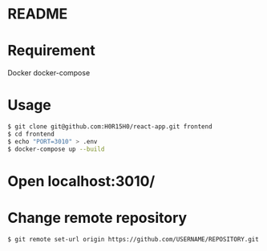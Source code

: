# README

# Requirement
Docker
docker-compose

# Usage
``` bash
$ git clone git@github.com:H0R15H0/react-app.git frontend
$ cd frontend
$ echo "PORT=3010" > .env
$ docker-compose up --build
```

# Open localhost:3010/

# Change remote repository
```
$ git remote set-url origin https://github.com/USERNAME/REPOSITORY.git
```
